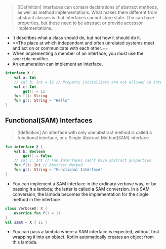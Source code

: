 > [!Definition]
> Interfaces can contain declarations of abstract methods, as well as method implementations. What makes them different from abstract classes is that interfaces cannot store state. The can have properties, but these need to be abstract or provide accessor implementations.

- It describes what a class should do, but not how it should do it.
- ==The place at which independent and often unrelated systems meet and act on or communicate with each other.==
- When implementing a member of an interface, you must use the `override` modifier.
- An enumeration can implement an interface.
```kt
interface X {
	val a: Int
	// val b: Int = 12 // Property initializers are not allowed in interfaces
	val c: Int
		get() = 12
	fun f(): String
	fun g(): String = "Hello"
}
```
## Functional(SAM) Interfaces
> [!definition]
> An interface with only one abstract method is called a functional interface, or a Single Abstract Method(SAM) interface. 


```kt
fun interface X {
	val b: Boolean
		get() = false
	// val c: Int // Fun Interfaces can't have abstract properties.
	fun f(): Int // Abstract Method
	fun g(): String = "Functional Interface"
}
```
- You can implement a SAM interface in the ordinary verbose way, or by passing it a lambda; the latter is called a SAM conversion. In a SAM conversion, the lambda becomes the implementation for the single method in the interface
```kt
class VerboseX: X {
	override fun f() = 11
}
val samX = X { 11 }
```
- You can pass a lambda where a SAM interface is expected, without first wrapping it into an object. Kotlin automatically creates an object from this lambda.